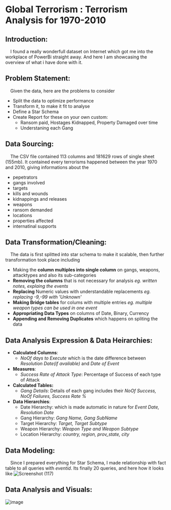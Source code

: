 # **Global Terrorism :** Terrorism Analysis for 1970-2010
## Introduction:
&nbsp;&nbsp;&nbsp;&nbsp;I found a really wonderfull dataset on Internet which got me into the workplace of PowerBi straight away. And here I am showcasing the overview of what i have done with it.
## Problem Statement:
&nbsp;&nbsp;&nbsp;&nbsp;Given the data, here are the problems to consider

* Split the data to optimize performance
* Transform it, to make it fit to analyse
* Define a Star Schema
* Create Report for these on your own custom:
  * Ransom paid, Hostages Kidnapped, Property Damaged over time
  * Understaning each Gang
## Data Sourcing:
&nbsp;&nbsp;&nbsp;&nbsp;The CSV file contained 113 columns and 181629 rows of single sheet (155mb). It contained every terrorisms happened between the year 1970 and 2010, giving informations about the
  
  - pepetrators
  - gangs involved
  - targets
  - kills and wounds
  - kidnappings and releases
  - weapons
  - ransom demanded
  - locations
  - properties affected
  - internatinal supports
## Data Transformation/Cleaning:
&nbsp;&nbsp;&nbsp;&nbsp;The data is first splitted into star schema to make it scalable, then further transformation took place including
* Making the **column multiples into single column** on gangs, weapons, attacktypes and also its sub-categories
* **Removing the columns** that is not necessary for analysis _eg. written notes, explaing the events_
* **Replacing** Numeric values with understandable replacements _eg. replacing -9,-99 with 'Unknown'_
* **Making Bridge tables** for colums with multiple entries _eg. multiple weapon types can be used in one event_
* **Appropriating Data Types** on columns of Date, Binary, Currency
* **Appending and Removing Duplicates** which happens on spliting the data
## Data Analysis Expression & Data Heirarchies:
* **Calculated Columns**:
  * _NoOf days to Execute_ which is the date difference between _Resolution Date(if available)_ and _Date of Event_
* **Measures**:
  * _Success Rate of Attack Type_: Percentage of Success of each type of Attack
* **Calculated Tables:**
  * _Gang Details_: Details of each gang includes their _NoOf Success, NoOf Failures, Success Rate %_
* **Data Hierarchies**:
  * Date Hierarchy: which is made automatic in nature for _Event Date, Resolution Date_
  * Gang Hierarchy: _Gang Name, Gang SubName_
  * Target Hierarchy: _Target, Target Subtype_
  * Weapon Hierarchy: _Weapon Type and Weapon Subtype_
  * Location Hierarchy: _country, region, prov_state, city_
## Data Modeling:
&nbsp;&nbsp;&nbsp;&nbsp;Since I prepared everything for Star Schema, I made relationship with fact table to all queries with _eventid_. Its finally 20 queries, and here how it looks like
![Screenshot (117)](https://github.com/user-attachments/assets/df54f5cb-c13b-4c03-ab36-bc86b37c72ec)
## Data Analysis and Visuals:
![image](https://github.com/user-attachments/assets/729bd046-5d76-48ec-9c8d-239c042adb69)
